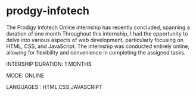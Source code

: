 # prodgy-infotech
The Prodigy Infotech Online internship has recently concluded, spanning a duration of one month  Throughout this internship, I had the opportunity to delve into various aspects of web development, particularly focusing on HTML, CSS, and JavaScript. The internship was conducted entirely online, allowing for flexibility and convenience in completing the assigned tasks.

INTERSHIP DURATION: 1 MONTHS 

MODE: ONLINE

LANGUAGES : HTML,CSS,JAVASCRIPT
